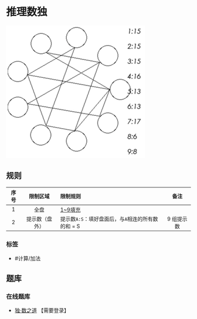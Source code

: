 # 推理数独
<!-- START doctoc generated TOC please keep comment here to allow auto update -->
<!-- DON'T EDIT THIS SECTION, INSTEAD RE-RUN doctoc TO UPDATE -->

<!-- END doctoc generated TOC please keep comment here to allow auto update -->

![题](../../images/sudoku/推理数独.png)

## 规则

| 序号  |  限制区域   | 限制规则                            |   备注   |
|:---:|:-------:|:--------------------------------|:------:|
|  1  |   全盘    | [1~9填充]                         |        |
|  2  | 提示数（盘外） | 提示数`A:S`：填好盘面后，与`A`相连的所有数的和 = S | 9 组提示数 |

### 标签

- #计算/加法

## 题库

### 在线题库

- [独·数之道](http://www.sudokufans.org.cn/lx/tl.index.php) 【需要登录】

[1~9填充]: ../../rules/rules.md#1to9填充

